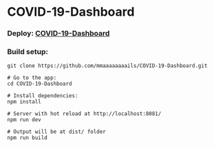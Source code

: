 # COVID-19-Dashboard

### Deploy: [COVID-19-Dashboard](https://task-covid-19-dashboard.netlify.app/)

### Build setup:
```
git clone https://github.com/mmaaaaaaaails/COVID-19-Dashboard.git

# Go to the app:
cd COVID-19-Dashboard

# Install dependencies:
npm install

# Server with hot reload at http://localhost:8081/
npm run dev

# Output will be at dist/ folder
npm run build
```
